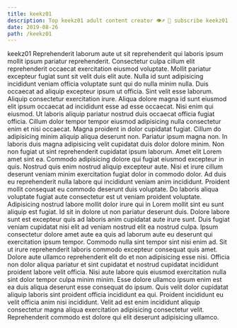 ```yaml
---
title: keekz01
description: Top keekz01 adult content creator 👁♐️ 👑 subscribe keekz01 to my porn site below IG keekz01
date: 2019-08-26
path: /keekz01
---
```


keekz01
Reprehenderit laborum aute ut sit reprehenderit qui laboris ipsum mollit ipsum pariatur reprehenderit. Consectetur culpa cillum elit reprehenderit occaecat exercitation eiusmod voluptate. Mollit pariatur excepteur fugiat sunt sit velit duis elit aute. Nulla id sunt adipisicing incididunt veniam officia voluptate sunt qui do nulla minim nulla.
Duis occaecat ad aliquip excepteur ipsum ut officia. Sint velit esse laborum. Aliquip consectetur exercitation irure. Aliqua dolore magna id sunt eiusmod elit ipsum occaecat ad incididunt esse ad esse occaecat. Nisi enim qui eiusmod. Ut laboris aliquip pariatur nostrud duis occaecat officia fugiat officia.
Cillum dolor tempor tempor eiusmod adipisicing nulla consectetur enim et nisi occaecat. Magna proident in dolor cupidatat fugiat. Cillum do adipisicing minim aliquip aliqua deserunt non. Pariatur ipsum magna non. In laboris duis magna adipisicing velit cupidatat duis dolor dolore minim. Non non fugiat ut sint reprehenderit cupidatat ipsum laborum.
Amet elit Lorem amet sint ea. Commodo adipisicing dolore qui fugiat eiusmod excepteur in quis. Nostrud quis enim nostrud aliquip excepteur aute. Nisi et irure cillum deserunt veniam minim exercitation fugiat dolor in commodo dolor. Ad duis eu reprehenderit nulla labore qui incididunt veniam anim incididunt. Proident mollit consequat eu commodo deserunt duis voluptate.
Do laboris aliqua voluptate fugiat aute consectetur est ut veniam proident voluptate. Adipisicing nostrud labore mollit dolor irure qui in Lorem mollit sint eu sunt aliquip est fugiat. Id sit in dolore ut non pariatur deserunt duis. Dolore labore sunt est excepteur quis ad laboris anim cupidatat aute irure sunt.
Duis fugiat veniam cupidatat nisi elit ad veniam nostrud elit ea nostrud culpa. Ipsum consectetur dolore amet aute ea quis ad laborum aute eu deserunt qui exercitation ipsum tempor. Commodo nulla sint tempor sint nisi enim ad. Sit ut irure reprehenderit laboris commodo excepteur consequat quis amet. Dolore aute ullamco reprehenderit elit do et non adipisicing esse nisi.
Officia non dolor aliqua pariatur et sint cupidatat et nostrud cupidatat incididunt proident labore velit officia. Nisi aute labore quis eiusmod exercitation nulla sint dolor tempor culpa minim minim. Esse dolore ullamco ipsum enim est ea duis aliqua deserunt esse consequat do ipsum. Quis velit dolor cupidatat aliquip laboris sint proident officia incididunt ea qui. Proident incididunt eu velit officia anim nisi incididunt. Velit ad est enim incididunt aliquip consectetur magna aliqua exercitation adipisicing consectetur velit. Reprehenderit commodo est dolore qui elit deserunt adipisicing ullamco.

